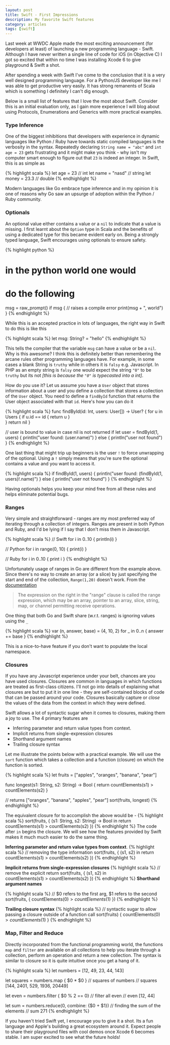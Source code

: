 ```yaml
---
layout: post
title: Swift - First Impressions
description: My favorite Swift features
category: articles
tags: [swift]
---
```


Last week at WWDC Apple made the most exciting announcement (for developers at least) of launching a new programming language - Swift. Although I have never written a single line of code for iOS (in Objective C) I got so excited that within no time I was installing Xcode 6 to give playground & Swift a shot. 

After spending a week with Swift I've come to the conclusion that it is a very well designed programming language. For a Python/JS developer like me I was able to get productive very easily. It has strong remanents of Scala which is something I definitely I can't dig enough. 

Below is a small list of features that I love the most about Swift. Consider this is an initial evaluation only, as I gain more experience I will blog about using Protocols, Enumerations and Generics with more practical examples.

### Type Inference
One of the biggest inhibitions that developers with experience in dynamic languages like Python / Ruby have towards static compiled languages is the verbosity in the syntax. Repeatedly declaring `String name = "abc"` and `int age = 23` gets frustrating and it might make you think - why isn't my computer smart enough to figure out that `23` is indeed an integer. In Swift, this is as simple as

{% highlight scala %}
let age = 23      // int
let name = "nasd" // string
let money = 23.3  // double
{% endhighlight %}

Modern languages like Go embrace type inference and in my opinion it is one of reasons why Go saw an upsurge of adoption within the Python / Ruby community. 

### Optionals
An optional value either contains a value or a `nil` to indicate that a value is missing. I first learnt about the `Option` type in Scala and the benefits of using a dedicated type for this became evident early on. Being a strongly typed language, Swift encourages using optionals to ensure safety.

{% highlight python %}
# in the python world one would 
# do the following
msg = raw_prompt()
if msg {
  // raises a compile error
  print(msg + ", world")
}
{% endhighlight %}

While this is an accepted practice in lots of languages, the right way in Swift to do this is like this 

{% highlight scala %}
let msg: String? = "hello"
{% endhighlight %}

This tells the compiler that the variable `msg` can have a value or be a `nil`. Why is this awesome? I think this is definitely better than remembering the arcane rules other programming languages have. For example, in some cases a blank String is `truthy` while in others it is `falsy` e.g. Javascript. In PHP as an empty string is `falsy` one would expect the string `"0"` to be `truthy` but its not _[this is because the `"0"` is typecasted into a int]_.

How do you use it? Let us assume you have a `User` object that stores information about a user and you define a collection that stores a collection of the `User` object. You need to define a `findById` function that returns the User object associated with that `id`. Here's how you can do it 

{% highlight scala %}
func findById(id: Int, users: User[]) -> User? {
  for u in Users {
    if u.id == id {
      return u
    }	
  }
  return nil
}

// user is bound to value in case nil is not returned
if let user = findById(1, users) {
  println("user found: \(user.name)")
} else {
  println("user not found")
}
{% endhighlight %}

One last thing that might trip up beginners is the user `!` to force unwrapping of the optional. Using a `!` simply means that you're sure the optional contains a value and you want to access it.

{% highlight scala %}
if findById(1, users) {
  println("user found: \(findById(1, users)!.name)")
} else {
  println("user not found")
}
{% endhighlight %}


Having optionals helps you keep your mind free from all these rules and helps eliminate potential bugs.

### Ranges
Very simple and straightforward - ranges are my most preferred way of iterating through a collection of integers. Ranges are present in both Python and Ruby, and I'd be lying if I say that I don't miss them in Javascript.

{% highlight scala %}
// Swift
for i in 0..10 {
  println(i)
}

// Python
for i in range(0, 10) {
  print(i)
}

// Ruby
for i in 0..10 {
  print i
}
{% endhighlight %}

Unfortunately usage of ranges in Go are different from the example above. Since there's no way to create an array (or a slice) by just specifying the start and end of the collection, `Range(1,20)` doesn't work. From the [documentation](http://golang.org/ref/spec#RangeClause)

> The expression on the right in the "range" clause is called the range expression, which may be an array, pointer to an array, slice, string, map, or channel permitting receive operations.

One thing that both Go and Swift share (w.r.t. ranges) is ignoring values using the `_`

{% highlight scala %}
var (n, answer, base) = (4, 10, 2)
for _ in 0..n {
  answer += base
}
{% endhighlight %}

This is a nice-to-have feature if you don't want to populate the local namespace.

### Closures
If you have any Javascript experience under your belt, chances are you have used closures. Closures are common in languages in which functions are treated as first-class citizens. I'll not go into details of explaining what closures are but to put it in one line - they are self-contained blocks of code that can be passed around your code. Closures basically capture or *close* the values of the data from the context in which they were defined.

Swift allows a lot of syntactic sugar when it comes to closures, making them a joy to use. The 4 primary features are 

- Inferring parameter and return value types from context. 
- Implicit returns from single-expression closures 
- Shorthand argument names 
- Trailing closure syntax

Let me illustrate the points below with a practical example. We will use the `sort` function which takes a collection and a function (closure) on which the function is sorted.

{% highlight scala %}
let fruits = ["apples", "oranges", "banana", "pear"]

func longest(s1: String, s2: String) -> Bool {
  return countElements(s1) > countElements(s2)
}

// returns ["oranges", "banana", "apples", "pear"]
sort(fruits, longest)
{% endhighlight %}

The equivalent closure for to accomplish the above would be - 
{% highlight scala %}
sort(fruits, { (s1: String, s2: String) -> Bool in
  return countElements(s1) > countElements(s2)
})
{% endhighlight %}
The code after `in` begins the closure. We will see how the features provided by Swift makes it much much easier to do the same thing.

**Inferring parameter and return value types from context**. 
{% highlight scala %}
// removing the type information
sort(fruits, { (s1, s2) in 
  return countElements(s1) > countElements(s2)
})
{% endhighlight %}

**Implicit returns from single-expression closures**
{% highlight scala %}
// remove the explicit return
sort(fruits, { (s1, s2) in  
  countElements(s1) > countElements(s2)
})
{% endhighlight %}
**Shorthand argument names**

{% highlight scala %}
// $0 refers to the first arg, $1 refers to the second
sort(fruits, { countElements($0) > countElements($1) })
{% endhighlight %}

**Trailing closure syntax**
{% highlight scala %}
// syntactic sugar to allow passing a closure outside of a function call
sort(fruits) { countElements($0) > countElements($1) }
{% endhighlight %}

### Map, Filter and Reduce
Directly incorporated from the functional programming world, the functions `map` and `filter` are available on all collections to help you iterate through a collection, perform an operation and return a new collection. The syntax is similar to closure so it is quite intuitive once you get a hang of it.

{% highlight scala %}
let numbers = [12, 49, 23, 44, 143]

let squares = numbers.map { $0 * $0 } // squares of numbers
// squares [144, 2401, 529, 1936, 20449]

let even = numbers.filter { $0 % 2 == 0}  // filter all even
// even [12, 44]

let sum = numbers.reduce(0, combine: {$0 + $1}) // finding the sum of the elements
// sum 271
{% endhighlight %}

If you haven't tried Swift yet, I encourage you to give it a shot. Its a fun language and Apple's building a great ecosystem around it. Expect people to share their playground files with cool demos once Xcode 6 becomes stable. I am super excited to see what the future holds!

